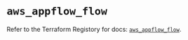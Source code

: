 # `aws_appflow_flow`

Refer to the Terraform Registory for docs: [`aws_appflow_flow`](https://registry.terraform.io/providers/hashicorp/aws/5.13.0/docs/resources/appflow_flow).
